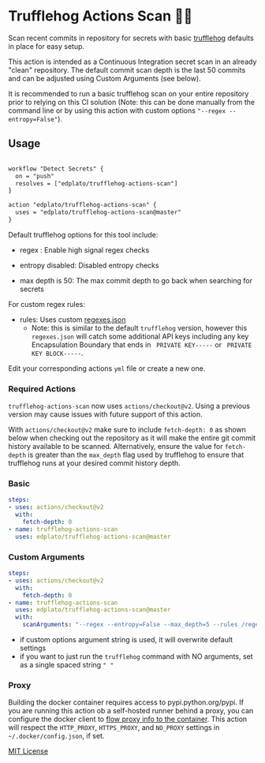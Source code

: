 
# Trufflehog Actions Scan :pig_nose::key:

Scan recent commits in repository for secrets with basic [trufflehog](https://github.com/dxa4481/truffleHog) defaults in place for easy setup.

This action is intended as a Continuous Integration secret scan in an already "clean" repository. The default commit scan depth is the last 50 commits and can be adjusted using Custom Arguments (see below).

It is recommended to run a basic trufflehog scan on your entire repository prior to relying on this CI solution (Note: this can be done manually from the command line or by using this action with custom options `"--regex --entropy=False"`).

## Usage

```txt

workflow "Detect Secrets" {
  on = "push"
  resolves = ["edplato/trufflehog-actions-scan"]
}

action "edplato/trufflehog-actions-scan" {
  uses = "edplato/trufflehog-actions-scan@master"
}

```

Default trufflehog options for this tool include:

- regex : Enable high signal regex checks

- entropy disabled: Disabled entropy checks

- max depth is 50: The max commit depth to go back when searching for secrets

For custom regex rules:

- rules: Uses custom [regexes.json](regexes/regexes.json)
  - Note: this is similar to the default `trufflehog` version, however this `regexes.json` will catch some additional API keys including any key Encapsulation Boundary that ends in ` PRIVATE KEY-----` or ` PRIVATE KEY BLOCK-----`.

Edit your corresponding actions `yml` file or create a new one.

### Required Actions

`trufflehog-actions-scan` now uses `actions/checkout@v2`. Using a previous version may cause issues with future support of this action.

With `actions/checkout@v2` make sure to include `fetch-depth: 0` as shown below when checking out the repository as it will make the entire git commit history available to be scanned. Alternatively, ensure the value for `fetch-depth` is greater than the `max_depth` flag used by trufflehog to ensure that trufflehog runs at your desired commit history depth.


### Basic

```yaml
steps:
- uses: actions/checkout@v2
  with:
    fetch-depth: 0
- name: trufflehog-actions-scan
  uses: edplato/trufflehog-actions-scan@master
```

### Custom Arguments

```yaml
steps:
- uses: actions/checkout@v2
  with:
    fetch-depth: 0
- name: trufflehog-actions-scan
  uses: edplato/trufflehog-actions-scan@master
  with:
    scanArguments: "--regex --entropy=False --max_depth=5 --rules /regexes.json" # Add custom options here*

```

* if custom options argument string is used, it will overwrite default settings
* if you want to just run the `trufflehog` command with NO arguments, set as a single spaced string `" "`

### Proxy
Building the docker container requires access to pypi.python.org/pypi. If you are running this action ob a self-hosted runner behind a proxy, you can configure the docker client to [flow proxy info to the container](https://docs.docker.com/network/proxy/#configure-the-docker-client). This action will respect the `HTTP_PROXY`, `HTTPS_PROXY`, and `NO_PROXY` settings in `~/.docker/config.json`, if set.

[MIT License](LICENSE)
